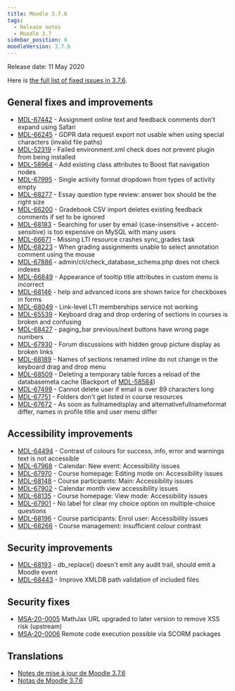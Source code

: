 ```yaml
---
title: Moodle 3.7.6
tags:
  - Release notes
  - Moodle 3.7
sidebar_position: 6
moodleVersion: 3.7.6
---
```

Release date: 11 May 2020

Here is [the full list of fixed issues in 3.7.6](https://tracker.moodle.org/secure/IssueNavigator!executeAdvanced.jspa?jqlQuery=project+%3D+mdl+AND+resolution+%3D+fixed+AND+fixVersion+in+%28%223.7.6%22%29+ORDER+BY+priority+DESC&runQuery=true&clear=true).

## General fixes and improvements

- [MDL-67442](https://tracker.moodle.org/browse/MDL-67442) - Assignment online text and feedback comments don't expand using Safari
- [MDL-66245](https://tracker.moodle.org/browse/MDL-66245) - GDPR data request export not usable when using special characters (invalid file paths)
- [MDL-52319](https://tracker.moodle.org/browse/MDL-52319) - Failed environment.xml check does not prevent plugin from being installed
- [MDL-58964](https://tracker.moodle.org/browse/MDL-58964) - Add existing class attributes to Boost flat navigation nodes
- [MDL-67995](https://tracker.moodle.org/browse/MDL-67995) - Single activity format dropdown from types of activity empty
- [MDL-68277](https://tracker.moodle.org/browse/MDL-68277) - Essay question type review: answer box should be the right size
- [MDL-66200](https://tracker.moodle.org/browse/MDL-66200) - Gradebook CSV import deletes existing feedback comments if set to be ignored
- [MDL-68183](https://tracker.moodle.org/browse/MDL-68183) - Searching for user by email (case-insensitive + accent-sensitive) is too expensive on MySQL with many users
- [MDL-66671](https://tracker.moodle.org/browse/MDL-66671) - Missing LTI resource crashes sync_grades task
- [MDL-68223](https://tracker.moodle.org/browse/MDL-68223) - When grading assignments unable to select annotation comment using the mouse
- [MDL-67886](https://tracker.moodle.org/browse/MDL-67886) - admin/cli/check_database_schema.php does not check indexes
- [MDL-66849](https://tracker.moodle.org/browse/MDL-66849) - Appearance of tooltip title attributes in custom menu is incorrect
- [MDL-68146](https://tracker.moodle.org/browse/MDL-68146) - help and advanced icons are shown twice for checkboxes in forms
- [MDL-68049](https://tracker.moodle.org/browse/MDL-68049) - Link-level LTI memberships service not working
- [MDL-65539](https://tracker.moodle.org/browse/MDL-65539) - Keyboard drag and drop ordering of sections in courses is broken and confusing
- [MDL-68427](https://tracker.moodle.org/browse/MDL-68427) - paging_bar previous/next buttons have wrong page numbers
- [MDL-67930](https://tracker.moodle.org/browse/MDL-67930) - Forum discussions with hidden group picture display as broken links
- [MDL-68189](https://tracker.moodle.org/browse/MDL-68189) - Names of sections renamed inline do not change in the keyboard drag and drop menu
- [MDL-68509](https://tracker.moodle.org/browse/MDL-68509) - Deleting a temporary table forces a reload of the databasemeta cache (Backport of [MDL-58584](https://tracker.moodle.org/browse/MDL-58584))
- [MDL-67499](https://tracker.moodle.org/browse/MDL-67499) - Cannot delete user if email is over 89 characters long
- [MDL-67751](https://tracker.moodle.org/browse/MDL-67751) - Folders don't get listed in course resources
- [MDL-67672](https://tracker.moodle.org/browse/MDL-67672) - As soon as fullnamedisplay and alternativefullnameformat differ, names in profile title and user menu differ

## Accessibility improvements

- [MDL-64494](https://tracker.moodle.org/browse/MDL-64494) - Contrast of colours for success, info, error and warnings text is not accessible
- [MDL-67968](https://tracker.moodle.org/browse/MDL-67968) - Calendar: New event: Accessibility issues
- [MDL-67970](https://tracker.moodle.org/browse/MDL-67970) - Course homepage: Editing mode on: Accessibility issues
- [MDL-68148](https://tracker.moodle.org/browse/MDL-68148) - Course participants: Main: Accessibility issues
- [MDL-67902](https://tracker.moodle.org/browse/MDL-67902) - Calendar month view accessibility issues
- [MDL-68135](https://tracker.moodle.org/browse/MDL-68135) - Course homepage: View mode: Accessibility issues
- [MDL-67901](https://tracker.moodle.org/browse/MDL-67901) - No label for clear my choice option on multiple-choice questions
- [MDL-68196](https://tracker.moodle.org/browse/MDL-68196) - Course participants: Enrol user: Accessibility issues
- [MDL-68266](https://tracker.moodle.org/browse/MDL-68266) - Course management: insufficient colour contrast

## Security improvements

- [MDL-68193](https://tracker.moodle.org/browse/MDL-68193) - db_replace() doesn't emit any audit trail, should emit a Moodle event
- [MDL-68443](https://tracker.moodle.org/browse/MDL-68443) - Improve XMLDB path validation of included files

## Security fixes

- [MSA-20-0005](https://moodle.org/mod/forum/discuss.php?d=403512) MathJax URL upgraded to later version to remove XSS risk (upstream)
- [MSA-20-0006](https://moodle.org/mod/forum/discuss.php?d=403513) Remote code execution possible via SCORM packages

## Translations

- [Notes de mise à jour de Moodle 3.7.6](https://docs.moodle.org/fr/Notes_de_mise_à_jour_de_Moodle_3.7.6)
- [Notas de Moodle 3.7.6](https://docs.moodle.org/es/Notas_de_Moodle_3.7.6)
